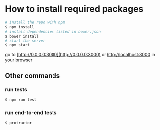 # How to install required packages
```bash
# install the repo with npm
$ npm install
# install dependencies listed in bower.json
$ bower install
# start the server
$ npm start
```
go to [http://0.0.0.0:3000](http://0.0.0.0:3000) or [http://localhost:3000](http://localhost:3000) in your browser

## Other commands

### run tests
```bash
$ npm run test
```

### run end-to-end tests
```bash
$ protractor
```